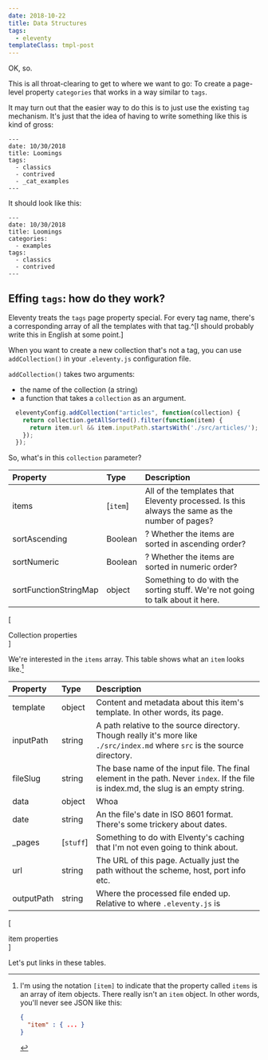 ```yaml
---
date: 2018-10-22
title: Data Structures
tags:
  - eleventy
templateClass: tmpl-post
---
```


OK, so.

This is all throat-clearing to get to where
we want to go: To create a page-level property
`categories` that works in a way similar to `tags`.

It may turn out that the easier way to do this
is to just use the existing `tag` mechanism.
It's just that the idea of having to write something
like this is kind of gross:

``` text
---
date: 10/30/2018
title: Loomings
tags:
  - classics
  - contrived
  - _cat_examples
---
```

It should look like this:

``` text
---
date: 10/30/2018
title: Loomings
categories:
  - examples
tags:
  - classics
  - contrived
---
```

## Effing `tags`: how do they work?

Eleventy treats the `tags` page property special.
For every tag name, there's a corresponding array
of all the templates with that tag.^[I should probably
write this in English at some point.]

When you want to create a new collection that's not
a tag, you can use `addCollection()` in your
`.eleventy.js` configuration file.

`addCollection()` takes two arguments:
- the name of the collection (a string)
- a function that takes a `collection` as an argument.


```js
  eleventyConfig.addCollection("articles", function(collection) {
    return collection.getAllSorted().filter(function(item) {
      return item.url && item.inputPath.startsWith('./src/articles/');
    });
  });
```

So, what's in this `collection` parameter?

<div class="mdhack"></div>

| Property | Type | Description |
| :---     | :--- | :---        |
| items | [`item`] | All of the templates that Eleventy processed. Is this always the same as the number of pages? |
| sortAscending | Boolean | ? Whether the items are sorted in ascending order? |
| sortNumeric | Boolean | ? Whether the items are sorted in numeric order? |
| sortFunctionStringMap | object | Something to do with the sorting stuff. We're not going to talk about it here. |
[<div class="table-caption">Collection properties</div>]

We're interested in the `items` array.
This table shows what an `item` looks like.[^item]

[^item]: I'm using the notation `[item]` to indicate that
      the property called `items` is an array of item objects.
      There really isn't an `item` object. In other words,
      you'll never see JSON like this:

      ```json
      {
        "item" : { ... }
      }
      ```

<div class="mdhack"></div>

| Property | Type | Description |
| :---     | :--- | :---        |
| template | object | Content and metadata about this item's template. In other words, its page. |
| inputPath | string | A path relative to the source directory. Though really it's more like `./src/index.md` where `src` is the source directory. |
| fileSlug | string | The base name of the input file. The final element in the path. Never `index`. If the file is index.md, the slug is an empty string. |
| data | object | Whoa |
| date | string | An the file's date in <span style="font-variant-caps: small-caps; font-variant: small-caps">ISO 8601</span> format. There's some trickery about dates. |
| _pages | [`stuff`] | Something to do with Elventy's caching that I'm not even going to think about. |
| url | string | The URL of this page. Actually just the path without the scheme, host, port info etc. |
| outputPath | string | Where the processed file ended up. Relative to where `.eleventy.js` is |
[<div class="table-caption">item properties</div>]

Let's put links in these tables.
